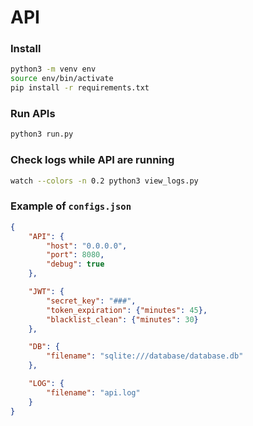 # API

### Install

```bash
python3 -m venv env
source env/bin/activate
pip install -r requirements.txt
```

### Run APIs

```bash
python3 run.py
```

### Check logs while API are running

```bash
watch --colors -n 0.2 python3 view_logs.py
```

### Example of `configs.json`

```json
{
	"API": {
		"host": "0.0.0.0",
		"port": 8080,
		"debug": true
	},

	"JWT": {
		"secret_key": "###",
		"token_expiration": {"minutes": 45},
		"blacklist_clean": {"minutes": 30}
	},

	"DB": {
		"filename": "sqlite:///database/database.db"
	},

	"LOG": {
		"filename": "api.log"
	}
}

```
